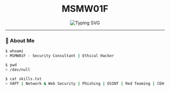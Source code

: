 <h1 align="center"> MSMW01F</h1>

<p align="center">
  <img src="https://readme-typing-svg.demolab.com?font=Fira+Code&size=24&duration=2000&pause=500&color=7CB311&center=true&vCenter=true&width=435&lines=Cybersecurity+Consultant;Ethical+Hacker+%7C+CEH;VAPT+%7C+Red+Teamer;Always+Scanning+the+Matrix..." alt="Typing SVG" />
</p>

---

### 🧠 About Me

```bash
$ whoami
> MSMW01F - Security Consultant | Ethical Hacker

$ pwd
> /dev/null

$ cat skills.txt
> VAPT | Network & Web Security | Phishing | OSINT | Red Teaming | CEH Certified
